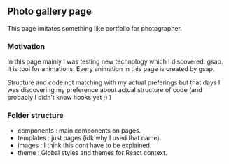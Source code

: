 ## Photo gallery page

This page imitates something like portfolio for photographer. 


### Motivation

In this page mainly I was testing new technology which I discovered: gsap. It is tool for animations. Every animation in this page is created by gsap. 

Structure and code not matching with my actual preferings but that days I was discovering my preference about actual structure of code (and probably I didn't know hooks yet ;) )

### Folder structure

 - components : main components on pages.
 - templates : just pages (idk why I used that name).
 - images : I think this dont have to be explained.
 - theme : Global styles and themes for React context.
